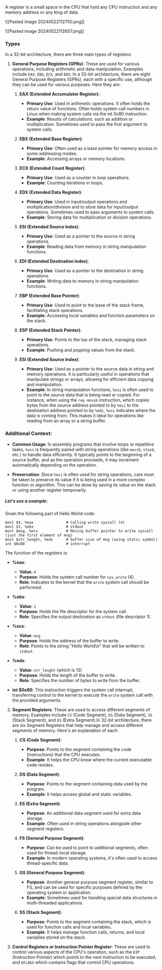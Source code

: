 
A register is a small space in the CPU that hold any CPU instruction and any memory address or any king of data.

![[Pasted image 20240522112750.png]]

![[Pasted image 20240522112857.png]]

### Types

In a 32-bit architecture, there are three main types of registers:

1. **General Purpose Registers (GPRs)**: These are used for various operations, including arithmetic and data manipulation. Examples include `EAX`, `EBX`, `ECX`, and `EDX`. In a 32-bit architecture, there are eight General Purpose Registers (GPRs), each with a specific use, although they can be used for various purposes. Here they are:

	1. **EAX (Extended Accumulator Register)**:
	    
	    - **Primary Use**: Used in arithmetic operations. It often holds the return value of functions. Often holds system call numbers in Linux when making system calls via the int 0x80 instruction.
	    - **Example**: Results of calculations, such as addition or multiplication. Sometimes used to pass the first argument to system calls.
	2. **EBX (Extended Base Register)**:
	    
	    - **Primary Use**: Often used as a base pointer for memory access in some addressing modes.
	    - **Example**: Accessing arrays or memory locations.
	3. **ECX (Extended Count Register)**:
	    
	    - **Primary Use**: Used as a counter in loop operations.
	    - **Example**: Counting iterations in loops.
	4. **EDX (Extended Data Register)**:
	    
	    - **Primary Use**: Used in input/output operations and multiplication/division and to store data for input/output operations. Sometimes used to pass arguments to system calls.
	    - **Example**: Storing data for multiplication or division operations.
	5. **ESI (Extended Source Index)**:
	    
	    - **Primary Use**: Used as a pointer to the source in string operations.
	    - **Example**: Reading data from memory in string manipulation functions.
	6. **EDI (Extended Destination Index)**:
	    
	    - **Primary Use**: Used as a pointer to the destination in string operations.
	    - **Example**: Writing data to memory in string manipulation functions.
	7. **EBP (Extended Base Pointer)**:
	    
	    - **Primary Use**: Used to point to the base of the stack frame, facilitating stack operations.
	    - **Example**: Accessing local variables and function parameters on the stack.
	8. **ESP (Extended Stack Pointer)**:
	    
	    - **Primary Use**: Points to the top of the stack, managing stack operations.
	    - **Example**: Pushing and popping values from the stack.
	9. **ESI (Extended Source Index)**:

		- **Primary Use**: Used as a pointer to the source data in string and memory operations. It is particularly useful in operations that manipulate strings or arrays, allowing for efficient data copying and manipulation.
		- **Example**: In string manipulation functions, `%esi` is often used to point to the source data that is being read or copied. For instance, when using the `rep movsb` instruction, which copies bytes from the source address pointed to by `%esi` to the destination address pointed to by `%edi`, `%esi` indicates where the data is coming from. This makes it ideal for operations like reading from an array or a string buffer.

### Additional Context:
- **Common Usage**: In assembly programs that involve loops or repetitive tasks, `%esi` is frequently paired with string operations (like `movsb`, `stosb`, etc.) to handle data efficiently. It typically points to the beginning of a source buffer, and as the operation proceeds, it may increment automatically depending on the operation.

- **Preservation**: Since `%esi` is often used for string operations, care must be taken to preserve its value if it is being used in a more complex function or algorithm. This can be done by saving its value on the stack or using another register temporarily.

##### Let's see a example:

Given the following part of Hello World code:

```
movl $4, %eax               # Calling write syscall (4)
movl $1, %ebx               # stdout
movl $msg, %ecx             # Moving buffer pointer to write syscall (just the first element of msg)
movl $str_lenght, %edx      # buffer size of msg (using static symbol)
int $0x80                   # interrupt
```

The function of the registers is:
- **%eax**:    
    - **Value**: `4`
    - **Purpose**: Holds the system call number for `sys_write` (4).
    - **Role**: Indicates to the kernel that the `write` system call should be performed.

- **%ebx**:    
    - **Value**: `1`
    - **Purpose**: Holds the file descriptor for the system call.
    - **Role**: Specifies the output destination as `stdout` (file descriptor 1).

- **%ecx**:    
    - **Value**: `msg`
    - **Purpose**: Holds the address of the buffer to write.
    - **Role**: Points to the string "Hello World\n" that will be written to `stdout`.

- **%edx**:    
    - **Value**: `str_lenght` (which is 13)
    - **Purpose**: Holds the length of the buffer to write.
    - **Role**: Specifies the number of bytes to write from the buffer.
- **int $0x80**: This instruction triggers the system call interrupt, transferring control to the kernel to execute the `write` system call with the provided arguments.

2. **Segment Registers**: These are used to access different segments of memory. Examples include `CS` (Code Segment), `DS` (Data Segment), `SS` (Stack Segment), and `ES` (Extra Segment).In 32-bit architecture, there are six Segment Registers that help manage and access different segments of memory. Here's an explanation of each:

	1. **CS (Code Segment)**:
	    
	    - **Purpose**: Points to the segment containing the code (instructions) that the CPU executes.
	    - **Example**: It helps the CPU know where the current executable code resides.
	2. **DS (Data Segment)**:
	    
	    - **Purpose**: Points to the segment containing data used by the program.
	    - **Example**: It helps access global and static variables.
	3. **ES (Extra Segment)**:
	    
	    - **Purpose**: An additional data segment used for extra data storage.
	    - **Example**: Often used in string operations alongside other segment registers.
	4. **FS (General Purpose Segment)**:
	    
	    - **Purpose**: Can be used to point to additional segments, often used for thread-local storage.
	    - **Example**: In modern operating systems, it's often used to access thread-specific data.
	5. **GS (General Purpose Segment)**:
	    
	    - **Purpose**: Another general-purpose segment register, similar to FS, and can be used for specific purposes defined by the operating system or application.
	    - **Example**: Sometimes used for handling special data structures in multi-threaded applications.
	6. **SS (Stack Segment)**:
	    
	    - **Purpose**: Points to the segment containing the stack, which is used for function calls and local variables.
	    - **Example**: It helps manage function calls, returns, and local variables stored on the stack.
	    
1. **Control Registers or Instruction Pointer Register**: These are used to control various aspects of the CPU's operation, such as the `EIP` (Instruction Pointer) which points to the next instruction to be executed, and `EFLAGS` which contains flags that control CPU operations.